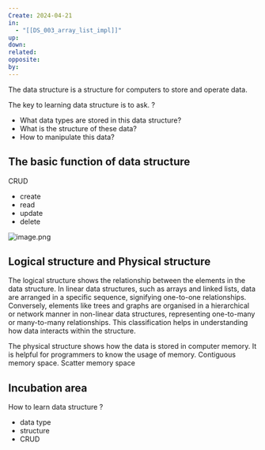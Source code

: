 ```yaml
---
Create: 2024-04-21
in:
  - "[[DS_003_array_list_impl]]"
up: 
down: 
related: 
opposite: 
by:
---
```

The data structure is a structure for computers to store and operate data.

The key to learning data structure is to ask.
?
- What data types are stored in this data structure?
- What is the structure of these data?
- How to manipulate this data?

## The basic function of data structure 
CRUD
- create
- read
- update
- delete

![image.png](https://obsidianpicture-1320276993.cos.ap-hongkong.myqcloud.com/Obsidian/Picture/202404221014655.png)
## Logical structure and Physical structure

The logical structure shows the relationship between the elements in the data structure. In linear data structures, such as arrays and linked lists, data are arranged in a specific sequence, signifying one-to-one relationships. Conversely, elements like trees and graphs are organised in a hierarchical or network manner in non-linear data structures, representing one-to-many or many-to-many relationships. This classification helps in understanding how data interacts within the structure. 

The physical structure shows how the data is stored in computer memory. It is helpful for programmers to know the usage of memory. Contiguous memory space. Scatter memory space 


## Incubation area

How to learn data structure
?
- data type
- structure
- CRUD

